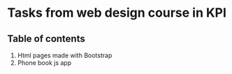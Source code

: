 # Tasks from web design course in KPI
## Table of contents
1. Html pages made with Bootstrap
2. Phone book js app
